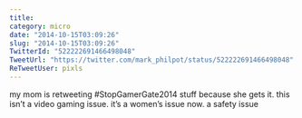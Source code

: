 ```yaml
---
title: 
category: micro
date: "2014-10-15T03:09:26"
slug: "2014-10-15T03:09:26"
TwitterId: "522222691466498048"
TweetUrl: "https://twitter.com/mark_philpot/status/522222691466498048"
ReTweetUser: pixls
---
```


<i class="fa fa-retweet" aria-hidden="true"></i> my mom is
retweeting #StopGamerGate2014 stuff because she gets it. this isn’t a video
gaming issue. it’s a women’s issue now. a safety issue
